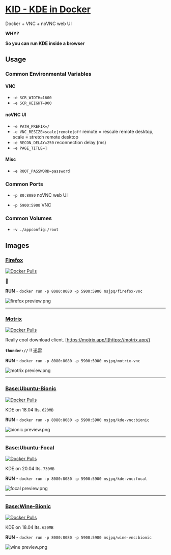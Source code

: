 # [KID - KDE in Docker](https://ms-jpq.github.io/kde-in-docker/)

Docker + VNC + noVNC web UI

**WHY?**

**So you can run KDE inside a browser**

## Usage

### Common Environmental Variables

#### VNC

- `-e SCR_WIDTH=1600`
- `-e SCR_HEIGHT=900`

#### noVNC UI

- `-e PATH_PREFIX=/`
- `-e VNC_RESIZE=scale|remote|off` remote = rescale remote desktop, scale = stretch remote desktop
- `-e RECON_DELAY=250` reconnection delay (ms)
- `-e PAGE_TITLE=🐳`

#### Misc

- `-e ROOT_PASSWORD=password`

### Common Ports

- `-p 80:8080` noVNC web UI

- `-p 5900:5900` VNC

### Common Volumes

- `-v ./appconfig:/root`

## Images

### [Firefox](https://hub.docker.com/r/msjpq/firefox-vnc/)

[![Docker Pulls](https://img.shields.io/docker/pulls/msjpq/firefox-vnc.svg)](https://hub.docker.com/r/msjpq/firefox-vnc/)

🦊

**RUN** - `docker run -p 8080:8080 -p 5900:5900 msjpq/firefox-vnc`

![firefox preview.png](https://github.com/ms-jpq/kde-in-docker/raw/master/preview/firefox.png)

---

### [Motrix](https://hub.docker.com/r/msjpq/motrix-vnc/)

[![Docker Pulls](https://img.shields.io/docker/pulls/msjpq/motrix-vnc.svg)](https://hub.docker.com/r/msjpq/motrix-vnc/)

Really cool download client. [https://motrix.app/](https://motrix.app/)

**`thunder://`** !! 迅雷

**RUN** - `docker run -p 8080:8080 -p 5900:5900 msjpq/motrix-vnc`

![motrix preview.png](https://github.com/ms-jpq/kde-in-docker/raw/master/preview/motrix.png)

---

### [Base:Ubuntu-Bionic](https://hub.docker.com/r/msjpq/kde-vnc/)

[![Docker Pulls](https://img.shields.io/docker/pulls/msjpq/kde-vnc.svg)](https://hub.docker.com/r/msjpq/kde-vnc/)

KDE on 18.04 lts. `620MB`

**RUN** - `docker run -p 8080:8080 -p 5900:5900 msjpq/kde-vnc:bionic`

![bionic preview.png](https://github.com/ms-jpq/kde-in-docker/raw/master/preview/bionic.png)

---

### [Base:Ubuntu-Focal](https://hub.docker.com/r/msjpq/kde-vnc/)

[![Docker Pulls](https://img.shields.io/docker/pulls/msjpq/kde-vnc.svg)](https://hub.docker.com/r/msjpq/kde-vnc/)

KDE on 20.04 lts. `730MB`

**RUN** - `docker run -p 8080:8080 -p 5900:5900 msjpq/kde-vnc:focal`

![focal preview.png](https://github.com/ms-jpq/kde-in-docker/raw/master/preview/focal.png)

---

### [Base:Wine-Bionic](https://hub.docker.com/r/msjpq/wine-vnc/)

[![Docker Pulls](https://img.shields.io/docker/pulls/msjpq/wine-vnc.svg)](https://hub.docker.com/r/msjpq/wine-vnc/)

KDE on 18.04 lts. `620MB`

**RUN** - `docker run -p 8080:8080 -p 5900:5900 msjpq/wine-vnc:bionic`

![wine preview.png](https://github.com/ms-jpq/kde-in-docker/raw/master/preview/wine.png)
